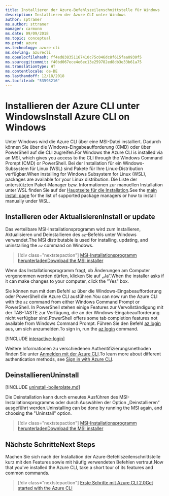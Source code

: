 ```yaml
---
title: Installieren der Azure-Befehlszeilenschnittstelle für Windows
description: Installieren der Azure CLI unter Windows
author: sptramer
ms.author: sttramer
manager: carmonm
ms.date: 09/09/2018
ms.topic: conceptual
ms.prod: azure
ms.technology: azure-cli
ms.devlang: azurecli
ms.openlocfilehash: ff4ed838351167410c75c046dc8f615faa0930f5
ms.sourcegitcommit: f40bd067ece4e6ec13e259782ed8db3e33b61a75
ms.translationtype: HT
ms.contentlocale: de-DE
ms.lasthandoff: 12/18/2018
ms.locfileid: "53593216"
---
```

# <a name="install-azure-cli-on-windows"></a><span data-ttu-id="2ad16-103">Installieren der Azure CLI unter Windows</span><span class="sxs-lookup"><span data-stu-id="2ad16-103">Install Azure CLI on Windows</span></span>

<span data-ttu-id="2ad16-104">Unter Windows wird die Azure CLI über eine MSI-Datei installiert. Dadurch können Sie über die Windows-Eingabeaufforderung (CMD) oder über PowerShell auf die CLI zugreifen.</span><span class="sxs-lookup"><span data-stu-id="2ad16-104">For Windows the Azure CLI is installed via an MSI, which gives you access to the CLI through the Windows Command Prompt (CMD) or PowerShell.</span></span>
<span data-ttu-id="2ad16-105">Bei der Installation für ein Windows-Subsystem für Linux (WSL) sind Pakete für Ihre Linux-Distribution verfügbar.</span><span class="sxs-lookup"><span data-stu-id="2ad16-105">When installing for Windows Subsystem for Linux (WSL), packages are available for your Linux distribution.</span></span> <span data-ttu-id="2ad16-106">Die Liste der unterstützten Paket-Manager bzw. Informationen zur manuellen Installation unter WSL finden Sie auf der [Hauptseite für die Installation](install-azure-cli.md).</span><span class="sxs-lookup"><span data-stu-id="2ad16-106">See the [main install page](install-azure-cli.md) for the list of supported package managers or how to install manually under WSL.</span></span>

## <a name="install-or-update"></a><span data-ttu-id="2ad16-107">Installieren oder Aktualisieren</span><span class="sxs-lookup"><span data-stu-id="2ad16-107">Install or update</span></span>

<span data-ttu-id="2ad16-108">Das verteilbare MSI-Installationsprogramm wird zum Installieren, Aktualisieren und Deinstallieren des `az`-Befehls unter Windows verwendet.</span><span class="sxs-lookup"><span data-stu-id="2ad16-108">The MSI distributable is used for installing, updating, and uninstalling the `az` command on Windows.</span></span>

> [!div class="nextstepaction"]
> [<span data-ttu-id="2ad16-109">MSI-Installationsprogramm herunterladen</span><span class="sxs-lookup"><span data-stu-id="2ad16-109">Download the MSI installer</span></span>](https://aka.ms/installazurecliwindows)

<span data-ttu-id="2ad16-110">Wenn das Installationsprogramm fragt, ob Änderungen am Computer vorgenommen werden dürfen, klicken Sie auf „Ja“.</span><span class="sxs-lookup"><span data-stu-id="2ad16-110">When the installer asks if it can make changes to your computer, click the "Yes" box.</span></span>

<span data-ttu-id="2ad16-111">Sie können nun mit dem Befehl `az` über die Windows-Eingabeaufforderung oder PowerShell die Azure CLI ausführen.</span><span class="sxs-lookup"><span data-stu-id="2ad16-111">You can now run the Azure CLI with the `az` command from either Windows Command Prompt or PowerShell.</span></span> <span data-ttu-id="2ad16-112">In PowerShell stehen einige Features zur Vervollständigung mit der TAB-TASTE zur Verfügung, die an der Windows-Eingabeaufforderung nicht verfügbar sind.</span><span class="sxs-lookup"><span data-stu-id="2ad16-112">PowerShell offers some tab completion features not available from Windows Command Prompt.</span></span> <span data-ttu-id="2ad16-113">Führen Sie den Befehl [az login](/cli/azure/reference-index#az-login) aus, um sich anzumelden.</span><span class="sxs-lookup"><span data-stu-id="2ad16-113">To sign in, run the [az login](/cli/azure/reference-index#az-login) command.</span></span>

[!INCLUDE [interactive-login](includes/interactive-login.md)]

<span data-ttu-id="2ad16-114">Weitere Informationen zu verschiedenen Authentifizierungsmethoden finden Sie unter [Anmelden mit der Azure CLI](authenticate-azure-cli.md).</span><span class="sxs-lookup"><span data-stu-id="2ad16-114">To learn more about different authentication methods, see [Sign in with Azure CLI](authenticate-azure-cli.md).</span></span>

## <a name="uninstall"></a><span data-ttu-id="2ad16-115">Deinstallieren</span><span class="sxs-lookup"><span data-stu-id="2ad16-115">Uninstall</span></span>

[!INCLUDE [uninstall-boilerplate.md](includes/uninstall-boilerplate.md)]

<span data-ttu-id="2ad16-116">Die Deinstallation kann durch erneutes Ausführen des MSI-Installationsprogramms oder durch Auswählen der Option „Deinstallieren“ ausgeführt werden.</span><span class="sxs-lookup"><span data-stu-id="2ad16-116">Uninstalling can be done by running the MSI again, and choosing the "Uninstall" option.</span></span>

> [!div class="nextstepaction"]
> [<span data-ttu-id="2ad16-117">MSI-Installationsprogramm herunterladen</span><span class="sxs-lookup"><span data-stu-id="2ad16-117">Download the MSI installer</span></span>](https://aka.ms/installazurecliwindows)

## <a name="next-steps"></a><span data-ttu-id="2ad16-118">Nächste Schritte</span><span class="sxs-lookup"><span data-stu-id="2ad16-118">Next Steps</span></span>

<span data-ttu-id="2ad16-119">Machen Sie sich nach der Installation der Azure-Befehlszeilenschnittstelle kurz mit den Features sowie mit häufig verwendeten Befehlen vertraut.</span><span class="sxs-lookup"><span data-stu-id="2ad16-119">Now that you've installed the Azure CLI, take a short tour of its features and common commands.</span></span>

> [!div class="nextstepaction"]
> [<span data-ttu-id="2ad16-120">Erste Schritte mit Azure CLI 2.0</span><span class="sxs-lookup"><span data-stu-id="2ad16-120">Get started with the Azure CLI</span></span>](get-started-with-azure-cli.md)
